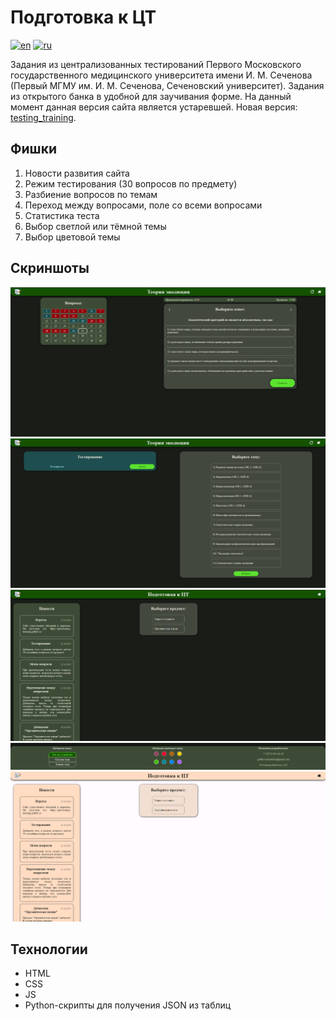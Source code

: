 # Подготовка к ЦТ

[![en](https://img.shields.io/badge/lang-en-blue.svg)](README.md)
[![ru](https://img.shields.io/badge/lang-ru-red.svg)](README.ru.md)

Задания из централизованных тестирований Первого Московского государственного медицинского университета имени И. М.
Сеченова (Первый МГМУ им. И. М. Сеченова, Сеченовский университет).
Задания из открытого банка в удобной для заучивания форме.
На данный момент данная версия сайта является устаревшей.
Новая версия: [testing_training](https://github.com/grib-testing-training/testing_training).

## Фишки

1. Новости развития сайта
2. Режим тестирования (30 вопросов по предмету)
3. Разбиение вопросов по темам
4. Переход между вопросами, поле со всеми вопросами
5. Статистика теста
6. Выбор светлой или тёмной темы
7. Выбор цветовой темы

## Скриншоты

<img src="docs/images/screen1.png" alt="Screenshot">
<img src="docs/images/screen2.png" alt="Screenshot">
<img src="docs/images/screen3.png" alt="Screenshot">
<img src="docs/images/screen4.png" alt="Screenshot">
<img src="docs/images/screen5.png" alt="Screenshot">

## Технологии

- HTML
- CSS
- JS
- Python-скрипты для получения JSON из таблиц